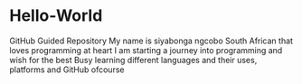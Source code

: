 # Hello-World
GitHub Guided Repository
My name is siyabonga ngcobo
South African that loves programming at heart
I am starting a journey into programming and wish for the best
Busy learning different languages and their uses, platforms and GitHub ofcourse
